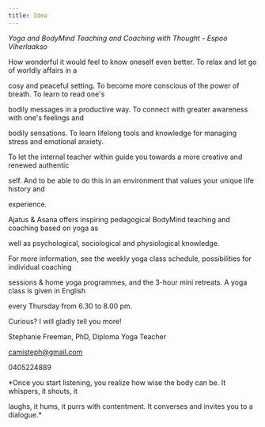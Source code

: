 ```yaml
---
title: Idea
---
```

_Yoga and BodyMind Teaching and Coaching with Thought - Espoo Viherlaakso_



How wonderful it would feel to know oneself even better. To relax and let go of worldly affairs in a 

cosy and peaceful setting. To become more conscious of the power of breath. To learn to read one's 

bodily messages in a productive way. To connect with greater awareness with one's feelings and 

bodily sensations. To learn lifelong tools and knowledge for managing stress and emotional anxiety. 

To let the internal teacher within guide you towards a more creative and renewed authentic 

self. And to be able to do this in an environment that values your unique life history and

experience.


Ajatus & Asana offers inspiring pedagogical BodyMind teaching and coaching based on yoga as

well as psychological, sociological and physiological knowledge. 


For more information, see the weekly yoga class schedule, possibilities for individual coaching 

sessions & home yoga programmes, and the 3-hour mini retreats. A yoga class is given in English 

every Thursday from 6.30 to 8.00 pm.


Curious? I will gladly tell you more!

Stephanie Freeman, PhD, Diploma Yoga Teacher

camisteph@gmail.com

0405224889

*Once you start listening, you realize how wise the body can be. It whispers, it shouts, it 

laughs, it hums, it purrs with contentment. It converses and invites you to a dialogue.*



